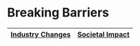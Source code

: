 # Breaking Barriers

| [Industry Changes](/Sites/BreakingBarriers/IndustryChanges.md) | [Societal Impact](/Sites/BreakingBarriers/SocietalImpact.md) |
| -------------------------------------------------------------- |:------------------------------------------------------------:|


